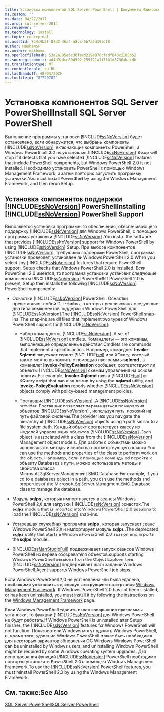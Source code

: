 ```yaml
---
title: Установка компонентов SQL Server PowerShell | Документы Майкрософт
ms.custom: ''
ms.date: 04/27/2017
ms.prod: sql-server-2014
ms.reviewer: ''
ms.technology: install
ms.topic: conceptual
ms.assetid: 854c0b2f-02d2-46a4-a8cc-6b7a5d191cf8
author: MashaMSFT
ms.author: mathoma
ms.openlocfilehash: 53a2a295e6c38fead219e876cfedf040c2188b52
ms.sourcegitcommit: ad4d92dce894592a259721a1571b1d8736abacdb
ms.translationtype: MT
ms.contentlocale: ru-RU
ms.lasthandoff: 08/04/2020
ms.locfileid: "87729782"
---
```

# <a name="install-sql-server-powershell"></a><span data-ttu-id="ba2ce-102">Установка компонентов SQL Server PowerShell</span><span class="sxs-lookup"><span data-stu-id="ba2ce-102">Install SQL Server PowerShell</span></span>
  <span data-ttu-id="ba2ce-103">Выполнение программы установки [!INCLUDE[ssNoVersion](../../includes/ssnoversion-md.md)] будет остановлено, если обнаружится, что выбраны компоненты [!INCLUDE[ssNoVersion](../../includes/ssnoversion-md.md)], включающие компоненты PowerShell, а Windows PowerShell 2.0 не установлен.</span><span class="sxs-lookup"><span data-stu-id="ba2ce-103">[!INCLUDE[ssNoVersion](../../includes/ssnoversion-md.md)] Setup will stop if it detects that you have selected [!INCLUDE[ssNoVersion](../../includes/ssnoversion-md.md)] features that include PowerShell components, but Windows PowerShell 2.0 is not installed.</span></span> <span data-ttu-id="ba2ce-104">Необходимо установить PowerShell с помощью Windows Management Framework, а затем повторно запустить программу установки.</span><span class="sxs-lookup"><span data-stu-id="ba2ce-104">You must install PowerShell by using the Windows Management Framework, and then rerun Setup.</span></span>  
  
## <a name="installing-ssnoversion-powershell-support"></a><span data-ttu-id="ba2ce-105">Установка компонентов поддержки [!INCLUDE[ssNoVersion](../../includes/ssnoversion-md.md)] PowerShell</span><span class="sxs-lookup"><span data-stu-id="ba2ce-105">Installing [!INCLUDE[ssNoVersion](../../includes/ssnoversion-md.md)] PowerShell Support</span></span>  
 <span data-ttu-id="ba2ce-106">Выполняется установка программного обеспечения, обеспечивающего поддержку [!INCLUDE[ssNoVersion](../../includes/ssnoversion-md.md)] для Windows PowerShell, с помощью программы установки [!INCLUDE[ssNoVersion](../../includes/ssnoversion-md.md)] .</span><span class="sxs-lookup"><span data-stu-id="ba2ce-106">You install the software that provides [!INCLUDE[ssNoVersion](../../includes/ssnoversion-md.md)] support for Windows PowerShell by using [!INCLUDE[ssNoVersion](../../includes/ssnoversion-md.md)] Setup.</span></span> <span data-ttu-id="ba2ce-107">При выборе компонентов [!INCLUDE[ssNoVersion](../../includes/ssnoversion-md.md)], требующих поддержки PowerShell, программа установки проверяет, установлен ли Windows PowerShell 2.0.</span><span class="sxs-lookup"><span data-stu-id="ba2ce-107">When you select any [!INCLUDE[ssNoVersion](../../includes/ssnoversion-md.md)] features that require PowerShell support, Setup checks that Windows PowerShell 2.0 is installed.</span></span> <span data-ttu-id="ba2ce-108">Если PowerShell 2.0 имеется, то программа установки установит следующие компоненты [!INCLUDE[ssNoVersion](../../includes/ssnoversion-md.md)] PowerShell:</span><span class="sxs-lookup"><span data-stu-id="ba2ce-108">If PowerShell 2.0 is present, Setup then installs the following [!INCLUDE[ssNoVersion](../../includes/ssnoversion-md.md)] PowerShell components:</span></span>  
  
-   <span data-ttu-id="ba2ce-109">Оснастки [!INCLUDE[ssNoVersion](../../includes/ssnoversion-md.md)] PowerShell. Оснастки представляют собой DLL-файлы, в которых реализованы следующие два типа компонентов поддержки Windows PowerShell для [!INCLUDE[ssNoVersion](../../includes/ssnoversion-md.md)].</span><span class="sxs-lookup"><span data-stu-id="ba2ce-109">The [!INCLUDE[ssNoVersion](../../includes/ssnoversion-md.md)] PowerShell snap-ins. The snap-ins are dll files that implement two types of Windows PowerShell support for [!INCLUDE[ssNoVersion](../../includes/ssnoversion-md.md)]:</span></span>  
  
    -   <span data-ttu-id="ba2ce-110">Набор командлетов [!INCLUDE[ssNoVersion](../../includes/ssnoversion-md.md)] .</span><span class="sxs-lookup"><span data-stu-id="ba2ce-110">A set of [!INCLUDE[ssNoVersion](../../includes/ssnoversion-md.md)] cmdlets.</span></span> <span data-ttu-id="ba2ce-111">Командлеты — это команды, выполняющие определенные действия.</span><span class="sxs-lookup"><span data-stu-id="ba2ce-111">Cmdlets are commands that implement a specific action.</span></span> <span data-ttu-id="ba2ce-112">Например, командлет **Invoke-Sqlcmd** запускает скрипт [!INCLUDE[tsql](../../includes/tsql-md.md)] или XQuery, который также можно выполнить с помощью программы **sqlcmd** , а командлет **Invoke-PolicyEvaluation** сообщает, соответствуют ли объекты [!INCLUDE[ssNoVersion](../../includes/ssnoversion-md.md)] схемам управления на основе политик.</span><span class="sxs-lookup"><span data-stu-id="ba2ce-112">For example, **Invoke-Sqlcmd** runs a [!INCLUDE[tsql](../../includes/tsql-md.md)] or XQuery script that can also be run by using the **sqlcmd** utility, and **Invoke-PolicyEvaluation** reports whether [!INCLUDE[ssNoVersion](../../includes/ssnoversion-md.md)] objects comply with policy-based management policies.</span></span>  
  
    -   <span data-ttu-id="ba2ce-113">Поставщик [!INCLUDE[ssNoVersion](../../includes/ssnoversion-md.md)] .</span><span class="sxs-lookup"><span data-stu-id="ba2ce-113">A [!INCLUDE[ssNoVersion](../../includes/ssnoversion-md.md)] provider.</span></span> <span data-ttu-id="ba2ce-114">Поставщик позволяет перемещаться по иерархии объектов [!INCLUDE[ssNoVersion](../../includes/ssnoversion-md.md)] , используя путь, похожий на путь файловой системы.</span><span class="sxs-lookup"><span data-stu-id="ba2ce-114">The provider lets you navigate the hierarchy of [!INCLUDE[ssNoVersion](../../includes/ssnoversion-md.md)] objects using a path similar to a file system path.</span></span> <span data-ttu-id="ba2ce-115">Каждый объект соответствует классу из моделей управляющих объектов [!INCLUDE[ssNoVersion](../../includes/ssnoversion-md.md)] .</span><span class="sxs-lookup"><span data-stu-id="ba2ce-115">Each object is associated with a class from the [!INCLUDE[ssNoVersion](../../includes/ssnoversion-md.md)] Management object models.</span></span> <span data-ttu-id="ba2ce-116">Для работы с объектами можно использовать методы и свойства соответствующего класса.</span><span class="sxs-lookup"><span data-stu-id="ba2ce-116">You can use the methods and properties of the class to perform work on the objects.</span></span> <span data-ttu-id="ba2ce-117">Например, если с помощью команды cd перейти к объекту Databases в пути, можно использовать методы и свойства класса Microsoft.SqlServer.Management.SMO.Database.</span><span class="sxs-lookup"><span data-stu-id="ba2ce-117">For example, if you cd to a databases object in a path, you can use the methods and properties of the Microsoft.SqlServer.Managment.SMO.Database class to manage the database.</span></span>  
  
-   <span data-ttu-id="ba2ce-118">Модуль **sqlps** , который импортируется в сеансы Windows PowerShell 2,0 для загрузки [!INCLUDE[ssNoVersion](../../includes/ssnoversion-md.md)] оснасток.</span><span class="sxs-lookup"><span data-stu-id="ba2ce-118">The **sqlps** module that is imported into Windows PowerShell 2.0 sessions to load the [!INCLUDE[ssNoVersion](../../includes/ssnoversion-md.md)] snap-ins.</span></span>  
  
-   <span data-ttu-id="ba2ce-119">Устаревшая служебная программа **sqlps** , которая запускает сеанс Windows PowerShell 2,0 и импортирует модуль **sqlps** .</span><span class="sxs-lookup"><span data-stu-id="ba2ce-119">The deprecated **sqlps** utility that starts a Windows PowerShell 2.0 session and imports the **sqlps** module.</span></span>  
  
-   [!INCLUDE[ssManStudioFull](../../includes/ssmanstudiofull-md.md)] <span data-ttu-id="ba2ce-120">поддерживает запуск сеансов Windows PowerShell из дерева обозревателя объектов.</span><span class="sxs-lookup"><span data-stu-id="ba2ce-120">supports starting Windows PowerShell sessions from the Object Explorer tree.</span></span> [!INCLUDE[ssNoVersion](../../includes/ssnoversion-md.md)] <span data-ttu-id="ba2ce-121">поддерживает шаги заданий Windows PowerShell.</span><span class="sxs-lookup"><span data-stu-id="ba2ce-121">Agent supports Windows PowerShell job steps.</span></span>  
  
 <span data-ttu-id="ba2ce-122">Если Windows PowerShell 2,0 не установлена или была удалена, необходимо установить ее, следуя инструкциям на странице [Windows Management Framework](https://go.microsoft.com/fwlink/?LinkId=186214) .</span><span class="sxs-lookup"><span data-stu-id="ba2ce-122">If Windows PowerShell 2.0 has not been installed, or has been uninstalled, you must install it by following the instructions on the [Windows Management Framework](https://go.microsoft.com/fwlink/?LinkId=186214) page.</span></span>  
  
 <span data-ttu-id="ba2ce-123">Если Windows PowerShell удалить после завершения программы установки, то функции [!INCLUDE[ssNoVersion](../../includes/ssnoversion-md.md)] для Windows PowerShell не будут работать.</span><span class="sxs-lookup"><span data-stu-id="ba2ce-123">If Windows PowerShell is uninstalled after Setup finishes, the [!INCLUDE[ssNoVersion](../../includes/ssnoversion-md.md)] features for Windows PowerShell will not function.</span></span> <span data-ttu-id="ba2ce-124">Пользователи Windows могут удалить Windows PowerShell, и, кроме того, удаление Windows PowerShell может быть необходимо для некоторых вариантов обновления ОС Windows.</span><span class="sxs-lookup"><span data-stu-id="ba2ce-124">Windows PowerShell can be uninstalled by Windows users, and uninstalling Windows PowerShell might be required by some Windows operating system upgrades.</span></span> <span data-ttu-id="ba2ce-125">Для использования функций [!INCLUDE[ssNoVersion](../../includes/ssnoversion-md.md)] PowerShell необходимо повторно установить PowerShell 2.0 с помощью Windows Management Framework.</span><span class="sxs-lookup"><span data-stu-id="ba2ce-125">To use the [!INCLUDE[ssNoVersion](../../includes/ssnoversion-md.md)] PowerShell features, you must reinstall PowerShell 2.0 by using the Windows Management Framework.</span></span>  
  
## <a name="see-also"></a><span data-ttu-id="ba2ce-126">См. также:</span><span class="sxs-lookup"><span data-stu-id="ba2ce-126">See Also</span></span>  
 [<span data-ttu-id="ba2ce-127">SQL Server PowerShell</span><span class="sxs-lookup"><span data-stu-id="ba2ce-127">SQL Server PowerShell</span></span>](../../powershell/sql-server-powershell.md)  
  
  
